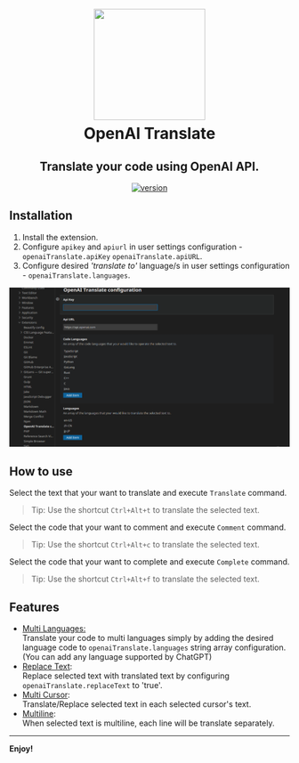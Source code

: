 <h1 align="center">
  <br>
  <img src="https://raw.githubusercontent.com/stark-eth/openai-translate-vscode/master/assets/icons/icon.ico" width = "200" height = "200">
  <br>
  OpenAI Translate
</h1>
<h2 align="center">Translate your code using OpenAI API.</a>
</h2>
<p align="center">
  <a href="https://github.com/stark-eth/openai-translate-vscode/releases"><img src="https://img.shields.io/github/release/stark-eth/openai-translate-vscode.svg" alt="version"></a>
</p>

## Installation
1. Install the extension.
2. Configure `apikey` and `apiurl` in user settings configuration - `openaiTranslate.apiKey` `openaiTranslate.apiURL`.
3. Configure desired *'translate to'* language/s in user settings configuration - `openaiTranslate.languages`.
<p align="center">
  <img src="./docs/config.png" alt="config"></a>
</p>

## How to use
Select the text that your want to translate and execute `Translate` command.
> Tip: Use the shortcut `Ctrl+Alt+t` to translate the selected text.

Select the code that your want to comment and execute `Comment` command.
> Tip: Use the shortcut `Ctrl+Alt+c` to translate the selected text.

Select the code that your want to complete and execute `Complete` command.
> Tip: Use the shortcut `Ctrl+Alt+f` to translate the selected text.

## Features
* <u>Multi Languages:</u><br>Translate your code to multi languages simply by adding the desired language code to `openaiTranslate.languages` string array configuration.(You can add any language supported by ChatGPT)
* <u>Replace Text</u>:<br>Replace selected text with translated text by configuring `openaiTranslate.replaceText` to 'true'.
* <u>Multi Cursor</u>:<br>Translate/Replace selected text in each selected cursor's text.
* <u>Multiline</u>:<br>When selected text is multiline, each line will be translate separately.

-----------------------------------------------------------------------------------------------------------

**Enjoy!**
